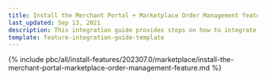 ```yaml
---
title: Install the Merchant Portal + Marketplace Order Management feature
last_updated: Sep 13, 2021
description: This integration guide provides steps on how to integrate the Marketplace Merchant Portal Order Management feature into a Spryker project.
template: feature-integration-guide-template
---
```


{% include pbc/all/install-features/202307.0/marketplace/install-the-merchant-portal-marketplace-order-management-feature.md %} <!-- To edit, see /_includes/pbc/all/install-features/202307.0/marketplace/install-the-merchant-portal-marketplace-order-management-feature.md -->
